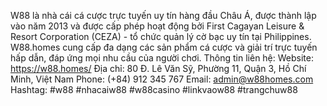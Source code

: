 W88 là nhà cái cá cược trực tuyến uy tín hàng đầu Châu Á, được thành lập vào năm 2013 và được cấp phép hoạt động bởi First Cagayan Leisure & Resort Corporation (CEZA) - tổ chức quản lý cờ bạc uy tín tại Philippines. W88.homes cung cấp đa dạng các sản phẩm cá cược và giải trí trực tuyến hấp dẫn, đáp ứng mọi nhu cầu của người chơi.
Thông tin liên hệ:
Website: https://w88.homes/
Địa chỉ: 80 Đ. Lê Văn Sỹ, Phường 11, Quận 3, Hồ Chí Minh, Việt Nam
Phone: (+84) 912 345 767
Email: admin@w88homes.com
Hashtag: #w88 #nhacaiw88 #w88casino #linkvaow88 #trangchuw88